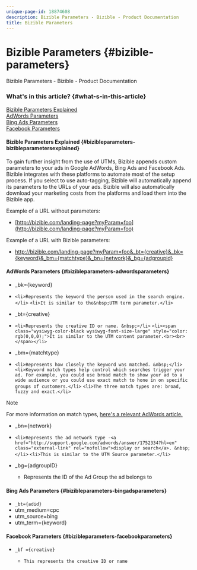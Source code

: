 ```yaml
---
unique-page-id: 18874608
description: Bizible Parameters - Bizible - Product Documentation
title: Bizible Parameters
---
```


# Bizible Parameters {#bizible-parameters}

Bizible Parameters - Bizible - Product Documentation

### What's in this article? {#what-s-in-this-article}

[Bizible Parameters Explained](#bizibleparameters-bizibleparametersexplained)  
[AdWords Parameters](#bizibleparameters-adwordsparameters)  
[Bing Ads Parameters](#bizibleparameters-bingadsparameters)  
[Facebook Parameters](#bizibleparameters-facebookparameters)

#### Bizible Parameters Explained {#bizibleparameters-bizibleparametersexplained}

To gain further insight from the use of UTMs, Bizible appends custom parameters to your ads in Google AdWords, Bing Ads and Facebook Ads. Bizible integrates with these platforms to automate most of the setup process. If you select to use auto-tagging, Bizible will automatically append its parameters to the URLs of your ads.&nbsp;Bizible will also automatically download your marketing costs from the platforms and load them into the Bizible app.&nbsp;&nbsp;

Example of a URL without parameters:

* [http://bizible.com/landing-page?myParam=foo](http://bizible.com/landing-page?myParam=foo)

Example of a URL with Bizible parameters:

* http://bizible.com/landing-page?myParam=foo&_bt={creative}&_bk={keyword}&_bm={matchtype}&_bn={network}&_bg={adgroupid}

#### AdWords Parameters {#bizibleparameters-adwordsparameters}

* _bk={keyword}&nbsp;
* `<li>Represents the keyword the person used in the search engine.</li>` `<li>It is similar to the&nbsp;UTM term parameter.</li>`

* _bt={creative}&nbsp;
* `<li>Represents the creative ID or name. &nbsp;</li>` `<li><span class="wysiwyg-color-black wysiwyg-font-size-large" style="color: rgb(0,0,0);">It is similar to the UTM content parameter.<br><br></span></li>` 

* _bm={matchtype}
* `<li>Represents how closely the keyword was matched. &nbsp;</li>` `<li>Keyword match types help control which searches trigger your ad. For example, you could use broad match to show your ad to a wide audience or you could use exact match to hone in on specific groups of customers.</li>` `<li>The three match types are: broad, fuzzy and exact.</li>`

>[!NOTE]
>
>For more information on match types, [here's a relevant AdWords article.](http://support.google.com/adwords/answer/2497836?hl=en)

* _bn={network}
* `<li>Represents the ad network type -<a href="http://support.google.com/adwords/answer/1752334?hl=en" class="external-link" rel="nofollow">display or search</a>. &nbsp;</li>` `<li>This is similar to the UTM Source parameter.</li>`

* _bg={adgroupID}

    * Represents the ID of the Ad Group the ad belongs to

#### Bing Ads Parameters {#bizibleparameters-bingadsparameters}

* `_bt={adid}`
* utm_medium=cpc
* utm_source=bing
* utm_term={keyword}

#### Facebook Parameters {#bizibleparameters-facebookparameters}

* `_bf ={creative}`

    * `This represents the creative ID or name`


